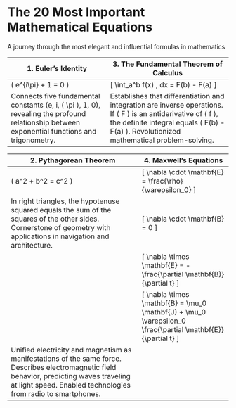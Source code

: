 # The 20 Most Important Mathematical Equations

A journey through the most elegant and influential formulas in mathematics

| 1. Euler’s Identity | 3. The Fundamental Theorem of Calculus |
|---------------------|---------------------------------------|
| \( e^{i\pi} + 1 = 0 \) | \[ \int_a^b f(x) \, dx = F(b) - F(a) \] |
| Connects five fundamental constants (e, i, \( \pi \), 1, 0), revealing the profound relationship between exponential functions and trigonometry. | Establishes that differentiation and integration are inverse operations. If \( F \) is an antiderivative of \( f \), the definite integral equals \( F(b) - F(a) \). Revolutionized mathematical problem-solving. |

| 2. Pythagorean Theorem | 4. Maxwell’s Equations |
|-------------------------|-----------------------|
| \( a^2 + b^2 = c^2 \) | \[ \nabla \cdot \mathbf{E} = \frac{\rho}{\varepsilon_0} \] |
| In right triangles, the hypotenuse squared equals the sum of the squares of the other sides. Cornerstone of geometry with applications in navigation and architecture. | \[ \nabla \cdot \mathbf{B} = 0 \] |
| | \[ \nabla \times \mathbf{E} = -\frac{\partial \mathbf{B}}{\partial t} \] |
| | \[ \nabla \times \mathbf{B} = \mu_0 \mathbf{J} + \mu_0 \varepsilon_0 \frac{\partial \mathbf{E}}{\partial t} \] |
| Unified electricity and magnetism as manifestations of the same force. Describes electromagnetic field behavior, predicting waves traveling at light speed. Enabled technologies from radio to smartphones. |